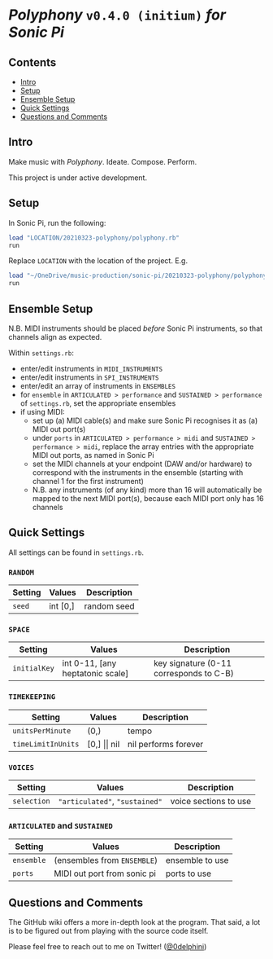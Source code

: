 # ***Polyphony*** `v0.4.0 (initium)` *for Sonic Pi*

## Contents

- [Intro](#intro)
- [Setup](#setup)
- [Ensemble Setup](#ensemble-setup)
- [Quick Settings](#quick-settings)
- [Questions and Comments](#questions-and-comments)

## Intro

Make music with *Polyphony*. Ideate. Compose. Perform.

This project is under active development.

## Setup

In Sonic Pi, run the following:
```rb
load "LOCATION/20210323-polyphony/polyphony.rb"
run
```
Replace `LOCATION` with the location of the project. E.g.
```rb
load "~/OneDrive/music-production/sonic-pi/20210323-polyphony/polyphony.rb"
run
```

## Ensemble Setup

N.B. MIDI instruments should be placed *before* Sonic Pi instruments, so that channels align as expected.

Within `settings.rb`:
- enter/edit instruments in `MIDI_INSTRUMENTS`
- enter/edit instruments in `SPI_INSTRUMENTS`
- enter/edit an array of instruments in `ENSEMBLES`
- for `ensemble` in `ARTICULATED > performance` and `SUSTAINED > performance` of `settings.rb`, set the appropriate ensembles
- if using MIDI:
  - set up (a) MIDI cable(s) and make sure Sonic Pi recognises it as (a) MIDI out port(s)
  - under `ports` in `ARTICULATED > performance > midi` and `SUSTAINED > performance > midi`, replace the array entries with the appropriate MIDI out ports, as named in Sonic Pi
  - set the MIDI channels at your endpoint (DAW and/or hardware) to correspond with the instruments in the ensemble (starting with channel 1 for the first instrument)
  - N.B. any instruments (of any kind) more than 16 will automatically be mapped to the next MIDI port(s), because each MIDI port only has 16 channels

## Quick Settings

All settings can be found in `settings.rb`.

### `RANDOM`

Setting               | Values                  | Description
---                   | ---                     | ---
`seed`                | int \[0,\]              | random seed

### `SPACE`

Setting               | Values                             | Description
---                   | ---                                | ---
`initialKey`          | int 0-11, [any heptatonic scale]   | key signature (0-11 corresponds to C-B)

### `TIMEKEEPING`

Setting               | Values                  | Description
---                   | ---                     | ---
`unitsPerMinute`      | (0,)                    | tempo
`timeLimitInUnits`    | \[0,\] \|\| nil         | nil performs forever

### `VOICES`

Setting               | Values                         | Description
---                   | ---                            | ---
`selection`           | `"articulated"`, `"sustained"` | voice sections to use

### `ARTICULATED` and `SUSTAINED`

Setting               | Values                               | Description
---                   | ---                                  | ---
`ensemble`            | (ensembles from `ENSEMBLE`)          | ensemble to use
`ports`               | MIDI out port from sonic pi          | ports to use

## Questions and Comments

The GitHub wiki offers a more in-depth look at the program. That said, a lot is to be figured out from playing with the source code itself.

Please feel free to reach out to me on Twitter! ([\@0delphini](https://twitter.com/0delphini))
